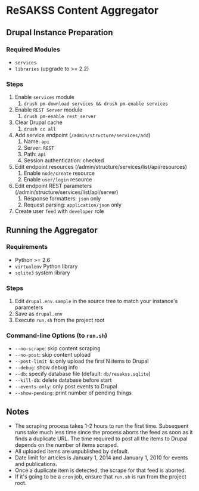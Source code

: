 ReSAKSS Content Aggregator
==========================

Drupal Instance Preparation
---------------------------

### Required Modules
* `services` 
* `libraries` (upgrade to >= 2.2)

### Steps
1. Enable `services` module
    1. `drush pm-download services && drush pm-enable services`
2. Enable `REST Server` module
    1. `drush pm-enable rest_server`
2. Clear Drupal cache
    1. `drush cc all`
3. Add service endpoint (`/admin/structure/services/add`)
    1. Name: `api`
    2. Server: `REST`
    3. Path: `api`
    4. Session authentication: checked
4. Edit endpoint resources (/admin/structure/services/list/api/resources)
    1. Enable `node/create` resource
    2. Enable `user/login` resource
5. Edit endpoint REST parameters (/admin/structure/services/list/api/server)
    1. Response formatters: `json` only
    2. Request parsing: `application/json` only
6. Create user `feed` with `developer` role

Running the Aggregator
----------------------

### Requirements
* Python >= 2.6
* `virtualenv` Python library
* `sqlite3` system library

### Steps  
1. Edit `drupal.env.sample` in the source tree to match your instance's parameters
2. Save as `drupal.env`
3. Execute `run.sh` from the project root

### Command-line Options (to `run.sh`)
* `--no-scrape`: skip content scraping
* `--no-post`: skip content upload
* `--post-limit N`: only upload the first N items to Drupal
* `--debug`: show debug info
* `--db`: specify database file (default: `db/resakss.sqlite`)
* `--kill-db`: delete database before start
* `--events-only`: only post events to Drupal
* `--show-pending`: print number of pending things

Notes
-----  
* The scraping process takes 1-2 hours to run the first time. Subsequent runs take much less time since the process aborts the feed as soon as it finds a duplicate URL. The time required to post all the items to Drupal depends on the number of items scraped.
* All uploaded items are unpublished by default.
* Date limit for articles is January 1, 2014 and January 1, 2010 for events and publications.
* Once a duplicate item is detected, the scrape for that feed is aborted.
* If it's going to be a `cron` job, ensure that `run.sh` is run from the project root.